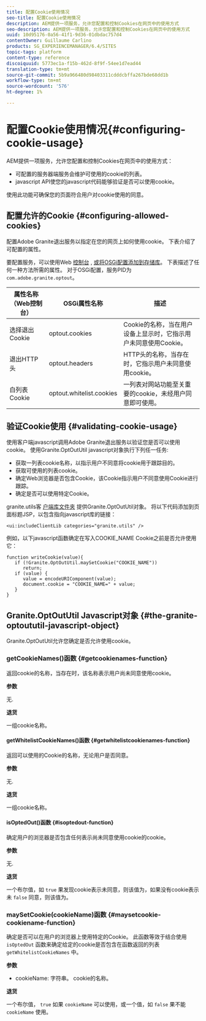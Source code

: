 ```yaml
---
title: 配置Cookie使用情况
seo-title: 配置Cookie使用情况
description: AEM提供一项服务，允许您配置和控制Cookies在网页中的使用方式
seo-description: AEM提供一项服务，允许您配置和控制Cookies在网页中的使用方式
uuid: 10d95176-0a56-41f1-9d36-01dbdac757d4
contentOwner: Guillaume Carlino
products: SG_EXPERIENCEMANAGER/6.4/SITES
topic-tags: platform
content-type: reference
discoiquuid: 5773ec1a-f15b-462d-8f9f-54ee1d7ead44
translation-type: tm+mt
source-git-commit: 5b9a966480d98403311cdddcbffa267bde68dd1b
workflow-type: tm+mt
source-wordcount: '576'
ht-degree: 1%

---
```



# 配置Cookie使用情况{#configuring-cookie-usage}

AEM提供一项服务，允许您配置和控制Cookies在网页中的使用方式：

* 可配置的服务器端服务会维护可使用的cookie的列表。
* javascript API使您的javascript代码能够验证是否可以使用cookie。

使用此功能可确保您的页面符合用户对cookie使用的同意。

## 配置允许的Cookie {#configuring-allowed-cookies}

配置Adobe Granite退出服务以指定在您的网页上如何使用cookie。 下表介绍了可配置的属性。

要配置服务，可以使用Web [控制台](/help/sites-deploying/configuring-osgi.md#osgi-configuration-with-the-web-console) , [或将OSGi配置添加到存储库](/help/sites-deploying/configuring-osgi.md#adding-a-new-configuration-to-the-repository)。 下表描述了任何一种方法所需的属性。 对于OSGi配置，服务PID为 `com.adobe.granite.optout`。

| 属性名称（Web控制台） | OSGi属性名称 | 描述 |
|---|---|---|
| 选择退出Cookie | optout.cookies | Cookie的名称，当在用户设备上显示时，它指示用户未同意使用Cookie。 |
| 退出HTTP头 | optout.headers | HTTP头的名称，当存在时，它指示用户未同意使用cookie。 |
| 白列表Cookie | optout.whitelist.cookies | 一列表对网站功能至关重要的cookie，未经用户同意即可使用。 |

## 验证Cookie使用 {#validating-cookie-usage}

使用客户端javascript调用Adobe Granite退出服务以验证您是否可以使用cookie。 使用Granite.OptOutUtil javascript对象执行下列任一任务:

* 获取一列表cookie名称，以指示用户不同意将cookie用于跟踪目的。
* 获取可使用的列表cookie。
* 确定Web浏览器是否包含Cookie，该Cookie指示用户不同意使用Cookie进行跟踪。
* 确定是否可以使用特定Cookie。

granite.utils客 [户端库文件夹](/help/sites-developing/clientlibs.md#referencing-client-side-libraries) 提供Granite.OptOutUtil对象。 将以下代码添加到页面标题JSP，以包含指向javascript库的链接：

`<ui:includeClientLib categories="granite.utils" />`

例如，以下javascript函数确定在写入COOKIE_NAME Cookie之前是否允许使用它：

```
function writeCookie(value){
   if (!Granite.OptOutUtil.maySetCookie("COOKIE_NAME")) 
      return;
   if (value) {
      value = encodeURIComponent(value);
      document.cookie = "COOKIE_NAME=" + value; 
   }
}
```

## Granite.OptOutUtil Javascript对象 {#the-granite-optoututil-javascript-object}

Granite.OptOutUtil允许您确定是否允许使用cookie。

### getCookieNames()函数 {#getcookienames-function}

返回cookie的名称，当存在时，该名称表示用户尚未同意使用cookie。

**参数**

无.

**退货**

一组cookie名称。

#### getWhitelistCookieNames()函数 {#getwhitelistcookienames-function}

返回可以使用的Cookie的名称，无论用户是否同意。

**参数**

无.

**退货**

一组cookie名称。

#### isOptedOut()函数 {#isoptedout-function}

确定用户的浏览器是否包含任何表示尚未同意使用cookie的cookie。

**参数**

无.

**退货**

一个布尔值，如 `true` 果发现cookie表示未同意，则该值为，如果没有cookie表示未 `false` 同意，则该值为。

### maySetCookie(cookieName)函数 {#maysetcookie-cookiename-function}

确定是否可以在用户的浏览器上使用特定的Cookie。 此函数等效于结合使用 `isOptedOut` 函数来确定给定的cookie是否包含在函数返回的列表 `getWhitelistCookieNames` 中。

**参数**

* cookieName: 字符串。 cookie的名称。

**退货**

一个布尔值， `true` 如果 `cookieName` 可以使用，或一个值，如 `false` 果不能 `cookieName` 使用。

